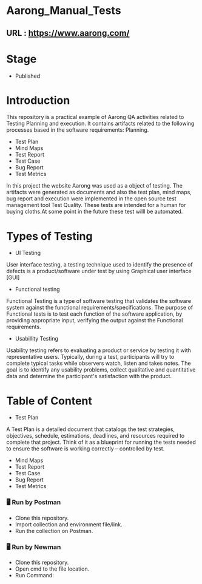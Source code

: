 # Aarong_Manual_Tests
## URL : https://www.aarong.com/
# Stage
* Published
# Introduction
This repository is a practical example of Aarong QA activities related to Testing Planning and execution. It contains artifacts related to the following processes based in the software requirements:
Planning.
* Test Plan
* Mind Maps
* Test Report
* Test Case
* Bug Report
* Test Metrics

In this project the website Aarong was used as a object of testing. The artifacts were generated as documents and also the test plan, mind maps, bug report and execution were implemented in the open source test management tool Test Quality. These tests are intended for a human for buying cloths.At some point in the future these test willl be automated.

# Types of Testing
* UI Testing

User interface testing, a testing technique used to identify the presence of defects is a product/software under test by using Graphical user interface [GUI]
* Functional testing

Functional Testing is a type of software testing that validates the software system against the functional requirements/specifications. The purpose of Functional tests is to test each function of the software application, by providing appropriate input, verifying the output against the Functional requirements.

* Usabillity Testing

Usability testing refers to evaluating a product or service by testing it with representative users. Typically, during a test, participants will try to complete typical tasks while observers watch, listen and takes notes.  The goal is to identify any usability problems, collect qualitative and quantitative data and determine the participant's satisfaction with the product.

# Table of Content

* Test Plan

A Test Plan is a detailed document that catalogs the test strategies, objectives, schedule, estimations, deadlines, and resources required to complete that project. Think of it as a blueprint for running the tests needed to ensure the software is working correctly – controlled by test.

* Mind Maps
* Test Report
* Test Case
* Bug Report
* Test Metrics
### 🖥 Run by Postman
* Clone this repository.
* Import collection and environment file/link.
* Run the collection on Postman.
### 🖥 Run by Newman
* Clone this repository.
* Open cmd to the file location.
* Run Command:
